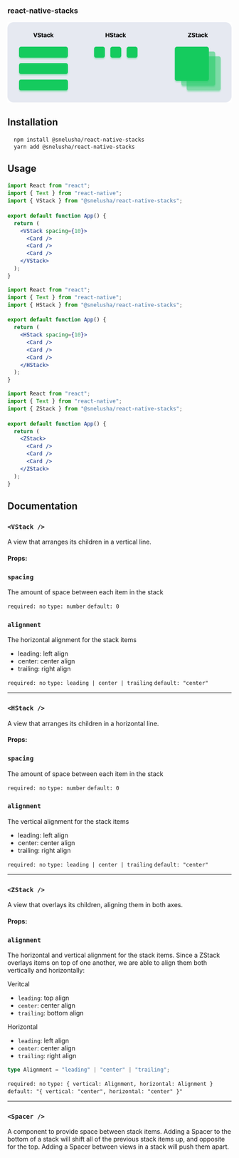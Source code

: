 ### react-native-stacks

![stacks](/assets/readme-stacks.png)

## Installation

```console
  npm install @snelusha/react-native-stacks
  yarn add @snelusha/react-native-stacks
```

## Usage

```jsx
import React from "react";
import { Text } from "react-native";
import { VStack } from "@snelusha/react-native-stacks";

export default function App() {
  return (
    <VStack spacing={10}>
      <Card />
      <Card />
      <Card />
    </VStack>
  );
}
```

```jsx
import React from "react";
import { Text } from "react-native";
import { HStack } from "@snelusha/react-native-stacks";

export default function App() {
  return (
    <HStack spacing={10}>
      <Card />
      <Card />
      <Card />
    </HStack>
  );
}
```

```jsx
import React from "react";
import { Text } from "react-native";
import { ZStack } from "@snelusha/react-native-stacks";

export default function App() {
  return (
    <ZStack>
      <Card />
      <Card />
      <Card />
    </ZStack>
  );
}
```

## Documentation

### `<VStack />`

A view that arranges its children in a vertical line.

#### Props:

### `spacing`

The amount of space between each item in the stack

`required: no`
`type: number`
`default: 0`

### `alignment`

The horizontal alignment for the stack items

- leading: left align
- center: center align
- trailing: right align

`required: no`
`type: leading | center | trailing`
`default: "center"`

---

### `<HStack />`

A view that arranges its children in a horizontal line.

#### Props:

### `spacing`

The amount of space between each item in the stack

`required: no`
`type: number`
`default: 0`

### `alignment`

The vertical alignment for the stack items

- leading: left align
- center: center align
- trailing: right align

`required: no`
`type: leading | center | trailing`
`default: "center"`

---

### `<ZStack />`

A view that overlays its children, aligning them in both axes.

#### Props:

### `alignment`

The horizontal and vertical alignment for the stack items. Since a ZStack overlays items on top of one another, we are able to align them both vertically and horizontally:

Veritcal

- `leading`: top align
- `center`: center align
- `trailing`: bottom align

Horizontal

- `leading`: left align
- `center`: center align
- `trailing`: right align

```typescript
type Alignment = "leading" | "center" | "trailing";
```

`required: no`
`type: { vertical: Alignment, horizontal: Alignment }`
`default: "{ vertical: "center", horizontal: "center" }"`

---

### `<Spacer />`

A component to provide space between stack items. Adding a Spacer to the bottom of a stack will shift all of the previous stack items up, and opposite for the top. Adding a Spacer between views in a stack will push them apart.
